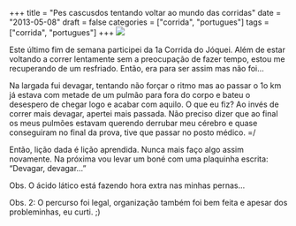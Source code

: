 +++
title = "Pes cascusdos tentando voltar ao mundo das corridas"
date = "2013-05-08"
draft = false
categories = ["corrida", "portugues"]
tags = ["corrida", "portugues"]
+++
![](/images/joquei.png)

Este último fim de semana participei da 1a Corrida do Jóquei. Além de
estar voltando a correr lentamente sem a preocupação de fazer tempo,
estou me recuperando de um resfriado. Então, era para ser assim mas não
foi…

Na largada fui devagar, tentando não forçar o ritmo mas ao passar o 1o
km já estava com metade de um pulmão para fora do corpo e bateu o
desespero de chegar logo e acabar com aquilo. O que eu fiz? Ao invés de
correr mais devagar, apertei mais passada. Não preciso dizer que ao
final os meus pulmões estavam querendo derrubar meu cérebro e quase
conseguiram no final da prova, tive que passar no posto médico. =/

Então, lição dada é lição aprendida. Nunca mais faço algo assim
novamente. Na próxima vou levar um boné com uma plaquinha escrita:
“Devagar, devagar…”

Obs. O ácido lático está fazendo hora extra nas minhas pernas…

Obs. 2: O percurso foi legal, organização também foi bem feita e apesar
dos probleminhas, eu curti. ;)
